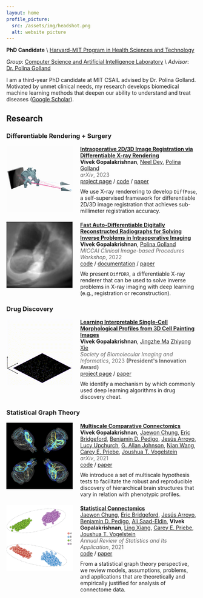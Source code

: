```yaml
---
layout: home
profile_picture:
  src: /assets/img/headshot.png
  alt: website picture
---
```


**PhD Candidate** \\
[Harvard-MIT Program in Health Sciences and Technology](https://hst.mit.edu/)

*Group*: [Computer Science and Artificial Intelligence Laboratory](https://www.csail.mit.edu/) \\
*Advisor*: [Dr. Polina Golland](https://people.csail.mit.edu/polina/)

I am a third-year PhD candidate at MIT CSAIL advised by Dr. Polina Golland. Motivated by unmet clinical needs, my research develops biomedical machine learning methods that deepen our ability to understand and treat diseases ([Google Scholar](https://scholar.google.com/citations?user=kYGmJpAAAAAJ&hl=en)). 

## Research

<style>
  .image-text-block {
    display: flex;
    align-items: flex-start;
    margin-bottom: 20px;
  }

  .image-text-block img {
    width: 175px;
    height: 175px;
    margin-right: 20px;
  }

  .image-text-block div {
    max-width: 600px;
  }

  .image-text-block p {
    margin: 0; /* Remove default paragraph margin */
  }

  .strong-title {
    font-weight: bold;
    display: inline; /* Keep title inline */
  }

  .author-list {
    list-style-type: none;
    margin: 0;
    padding: 0;
  }

  .author-list a {
    margin-right: 0px;
  }

  .journal-year {
    color: #666;
    margin-bottom: 0; /* Remove space after the journal */
  }

  .links {
    margin-bottom: 10px; /* Remove space before the links */
  }
</style>


### Differentiable Rendering + Surgery

<div class="image-text-block">
  <img src="/assets/img/diffpose.gif" alt="pelvis.html">
  <div>
    <p><strong class="strong-title"><a href="https://arxiv.org/abs/2312.06358">Intraoperative 2D/3D Image Registration via Differentiable X-ray Rendering</a></strong></p>
    <p class="author-list">
      <b>Vivek Gopalakrishnan</b>,
      <a href="https://www.neeldey.com/">Neel Dey</a>,
      <a href="https://people.csail.mit.edu/polina">Polina Golland</a>
    </p>
    <p class="journal-year"><em>arXiv</em>, 2023</p>
    <div class="links">
      <a href="https://vivekg.dev/DiffPose">project page</a> / 
      <a href="https://github.com/eigenvivek/DiffPose">code</a> / 
      <a href="https://arxiv.org/abs/2312.06358">paper</a>
    </div>
    <p>We use X-ray renderering to develop <code>DiffPose</code>, a self-supervised framework for differentiable 2D/3D image registration that achieves sub-millimeter registration accuracy.</p>
  </div>
</div>

<div class="image-text-block">
  <img src="/assets/img/diffdrr.gif" alt="woowoowooooo">
  <div>
    <p><strong class="strong-title"><a href="https://arxiv.org/abs/2208.12737">Fast Auto-Differentiable Digitally Reconstructed Radiographs for Solving Inverse Problems in Intraoperative Imaging</a></strong></p>
    <p class="author-list">
      <b>Vivek Gopalakrishnan</b>,
      <a href="https://people.csail.mit.edu/polina">Polina Golland</a>
    </p>
    <p class="journal-year"><em>MICCAI Clinical Image-based Procedures Workshop</em>, 2022</p>
    <div class="links">
      <a href="https://github.com/eigenvivek/DiffDRR">code</a> / 
      <a href="https://vivekg.dev/DiffDRR">documentation</a> / 
      <a href="https://arxiv.org/abs/2208.12737">paper</a>
    </div>
    <p>We present <code>DiffDRR</code>, a differentiable X-ray renderer that can be used to solve inverse problems in X-ray imaging with deep learning (e.g., registration or reconstruction).</p>
  </div>
</div>

### Drug Discovery

<div class="image-text-block">
  <img src="/assets/img/xellar.gif" alt="zstacks">
  <div>
    <p><strong class="strong-title"><a href="#">Learning Interpretable Single-Cell Morphological Profiles from 3D Cell Painting Images</a></strong></p>
    <p class="author-list">
      <b>Vivek Gopalakrishnan</b>,
      <a href="https://www.linkedin.com/in/jingzhe-ma">Jingzhe Ma</a>
      <a href="https://scholar.google.com/citations?user=0DsebPAAAAAJ">Zhiyong Xie</a>
    </p>
    <p class="journal-year"><em>Society of Biomolecular Imaging and Informatics</em>, 2023 <b>(President's Innovation Award)</b></p>
    <div class="links">
      <a href="#">project page</a> /
      <a href="https://heyzine.com/flip-book/620e87244e.html#page/31">paper</a> 
    </div>
    <p>We identify a mechanism by which commonly used deep learning algorithms in drug discovery cheat.</p>
  </div>
</div>

### Statistical Graph Theory

<div class="image-text-block">
  <img src="/assets/img/corpus-callosum.png" alt="corpus callosum">
  <div>
    <p><strong class="strong-title"><a href="https://arxiv.org/abs/2011.14990">Multiscale Comparative Connectomics</a></strong></p>
    <p class="author-list">
      <b>Vivek Gopalakrishnan</b>,
      <a href="https://j1c.me/">Jaewon Chung</a>,
      <a href="https://ericwb.me/">Eric Bridgeford</a>,
      <a href="https://bdpedigo.github.io/">Benjamin D. Pedigo</a>,
      <a href="https://jesus-arroyo.github.io/">Jesús Arroyo</a>,
      <a href="https://www.linkedin.com/in/lucy-upchurch-a56a141">Lucy Upchurch</a>,
      <a href="https://bme.duke.edu/faculty/allan-johnson">G. Allan Johnson</a>,
      <a href="https://medicine.iu.edu/faculty/48212/wang-nian">Nian Wang</a>,
      <a href="https://www.ams.jhu.edu/~priebe/">Carey E. Priebe</a>,
      <a href="https://jovo.me/">Joushua T. Vogelstein</a>
    </p>
    <p class="journal-year"><em>arXiv</em>, 2021</p>
    <div class="links">
      <a href="https://github.com/neurodata/MCC">code</a> /
      <a href="https://arxiv.org/abs/2011.14990">paper</a>
    </div>
    <p>
    We introduce a set of multiscale hypothesis tests to facilitate the robust and reproducible discovery of hierarchical brain structures that vary in relation with phenotypic profiles.
    </p>
  </div>
</div>

<div class="image-text-block">
  <img src="/assets/img/statistical-connectomics.png" alt="ASE clustering">
  <div>
    <p><strong class="strong-title"><a href="https://www.annualreviews.org/doi/abs/10.1146/annurev-statistics-042720-023234">Statistical  Connectomics</a></strong></p>
    <p class="author-list">
      <a href="https://j1c.me/">Jaewon Chung</a>,
      <a href="https://ericwb.me/">Eric Bridgeford</a>,
      <a href="https://jesus-arroyo.github.io/">Jesús Arroyo</a>,
      <a href="https://bdpedigo.github.io/">Benjamin D. Pedigo</a>,
      <a href="https://www.linkedin.com/in/ali-saad-eldin-09250317b">Ali Saad-Eldin</a>,
      <b>Vivek Gopalakrishnan</b>,
      <a href="#">Ling Xiang</a>,
      <a href="https://www.ams.jhu.edu/~priebe/">Carey E. Priebe</a>,
      <a href="https://jovo.me/">Joushua T. Vogelstein</a>
    </p>
    <p class="journal-year"><em>Annual Review of Statistics and Its Application</em>, 2021</p>
    <div class="links">
      <a href="https://github.com/microsoft/graspologic">code</a> /
      <a href="https://www.annualreviews.org/doi/abs/10.1146/annurev-statistics-042720-023234">paper</a>
    </div>
    <p>From a statistical graph theory perspective, we review models, assumptions, problems, and applications that are theoretically and empirically justified for analysis of connectome data.</p>
  </div>
</div>

<!-- ### Survival Analysis -->

<!-- My interests lie in the following areas in medicine and machine learning:

- **Neural fields** → spatiotemporal vessel reconstruction in neurosurgery
- **Differentiable rendering** → fast registration for intraoperative image guidance
- **Statistical graph theory** → biomarker discovery in network neuroscience
- **Matrix analysis** → no biomedical applications yet, but I do love a good eigenvalue property!

Before starting my PhD, I completed my BS/MS in Biomedical Engineering at Johns Hopkins University, where I worked with Dr. Joshua Vogelstein and Dr. Carey Priebe in the NeuroData Lab. My work is supported by a Neuroimaging Training Program Grant from the National Institute of Biomedical Imaging and Bioengineering. -->